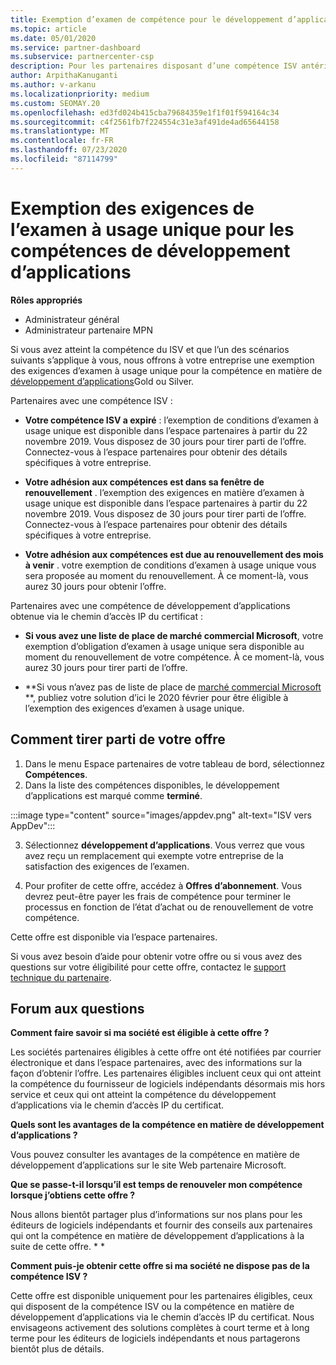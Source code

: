 ```yaml
---
title: Exemption d’examen de compétence pour le développement d’applications
ms.topic: article
ms.date: 05/01/2020
ms.service: partner-dashboard
ms.subservice: partnercenter-csp
description: Pour les partenaires disposant d’une compétence ISV antérieure, Découvrez comment obtenir une exemption des exigences d’examen à usage unique pour les compétences de développement d’applications
author: ArpithaKanuganti
ms.author: v-arkanu
ms.localizationpriority: medium
ms.custom: SEOMAY.20
ms.openlocfilehash: ed3fd024b415cba79684359e1f1f01f594164c34
ms.sourcegitcommit: c4f2561fb7f224554c31e3af491de4ad65644158
ms.translationtype: MT
ms.contentlocale: fr-FR
ms.lasthandoff: 07/23/2020
ms.locfileid: "87114799"
---
```

# <a name="one-time-exam-requirements-exemption-for-the-application-development-competency"></a>Exemption des exigences de l’examen à usage unique pour les compétences de développement d’applications

**Rôles appropriés**

- Administrateur général
- Administrateur partenaire MPN

Si vous avez atteint la compétence du ISV et que l’un des scénarios suivants s’applique à vous, nous offrons à votre entreprise une exemption des exigences d’examen à usage unique pour la compétence en matière de [développement d’applications](https://partner.microsoft.com/membership/application-development-competency)Gold ou Silver. 

Partenaires avec une compétence ISV :

- **Votre compétence ISV a expiré** : l’exemption de conditions d’examen à usage unique est disponible dans l’espace partenaires à partir du 22 novembre 2019. Vous disposez de 30 jours pour tirer parti de l’offre. Connectez-vous à l’espace partenaires pour obtenir des détails spécifiques à votre entreprise.

- **Votre adhésion aux compétences est dans sa fenêtre de renouvellement** . l’exemption des exigences en matière d’examen à usage unique est disponible dans l’espace partenaires à partir du 22 novembre 2019. Vous disposez de 30 jours pour tirer parti de l’offre. Connectez-vous à l’espace partenaires pour obtenir des détails spécifiques à votre entreprise.

- **Votre adhésion aux compétences est due au renouvellement des mois à venir** . votre exemption de conditions d’examen à usage unique vous sera proposée au moment du renouvellement. À ce moment-là, vous aurez 30 jours pour obtenir l’offre.

Partenaires avec une compétence de développement d’applications obtenue via le chemin d’accès IP du certificat :

- **Si vous avez une liste de place de marché commercial Microsoft**, votre exemption d’obligation d’examen à usage unique sera disponible au moment du renouvellement de votre compétence. À ce moment-là, vous aurez 30 jours pour tirer parti de l’offre.

- **Si vous n’avez pas de liste de place de [marché commercial Microsoft](https://azure.microsoft.com/overview/commercial-marketplace/) **, publiez votre solution d’ici le 2020 février pour être éligible à l’exemption des exigences d’examen à usage unique.

## <a name="how-to-take-advantage-of-your-offer"></a>Comment tirer parti de votre offre

1. Dans le menu Espace partenaires de votre tableau de bord, sélectionnez **Compétences**.
2. Dans la liste des compétences disponibles, le développement d’applications est marqué comme **terminé**.

:::image type="content" source="images/appdev.png" alt-text="ISV vers AppDev":::

3. Sélectionnez **développement d’applications**. Vous verrez que vous avez reçu un remplacement qui exempte votre entreprise de la satisfaction des exigences de l’examen. 

4. Pour profiter de cette offre, accédez à **Offres d’abonnement**. Vous devrez peut-être payer les frais de compétence pour terminer le processus en fonction de l’état d’achat ou de renouvellement de votre compétence. 

Cette offre est disponible via l’espace partenaires.

Si vous avez besoin d’aide pour obtenir votre offre ou si vous avez des questions sur votre éligibilité pour cette offre, contactez le [support technique du partenaire](https://partner.microsoft.com/Support). 

## <a name="frequently-asked-questions"></a>Forum aux questions

**Comment faire savoir si ma société est éligible à cette offre ?**

Les sociétés partenaires éligibles à cette offre ont été notifiées par courrier électronique et dans l’espace partenaires, avec des informations sur la façon d’obtenir l’offre. Les partenaires éligibles incluent ceux qui ont atteint la compétence du fournisseur de logiciels indépendants désormais mis hors service et ceux qui ont atteint la compétence du développement d’applications via le chemin d’accès IP du certificat. 

**Quels sont les avantages de la compétence en matière de développement d’applications ?**

Vous pouvez consulter les avantages de la compétence en matière de développement d’applications sur le site Web partenaire Microsoft. 

**Que se passe-t-il lorsqu’il est temps de renouveler mon compétence lorsque j’obtiens cette offre ?** 

Nous allons bientôt partager plus d’informations sur nos plans pour les éditeurs de logiciels indépendants et fournir des conseils aux partenaires qui ont la compétence en matière de développement d’applications à la suite de cette offre. * *  

**Comment puis-je obtenir cette offre si ma société ne dispose pas de la compétence ISV ?**

Cette offre est disponible uniquement pour les partenaires éligibles, ceux qui disposent de la compétence ISV ou la compétence en matière de développement d’applications via le chemin d’accès IP du certificat. Nous envisageons activement des solutions complètes à court terme et à long terme pour les éditeurs de logiciels indépendants et nous partagerons bientôt plus de détails. 


